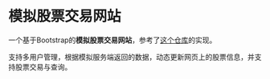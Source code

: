 # 模拟股票交易网站

一个基于Bootstrap的**模拟股票交易网站**，参考了[这个仓库](https://github.com/alexh/StockWebsite)的实现。

支持多用户管理，根据模拟服务端返回的数据，动态更新网页上的股票信息，并支持股票交易与查询。
